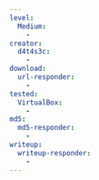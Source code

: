 ```yaml
---
level:
  Medium:
    -
creator:
  d4t4s3c:
    -
download:
  url-responder:
    -
tested:
  VirtualBox:
    -
md5:
  md5-responder:
    -
writeup:
  writeup-responder:
    -
---
```

